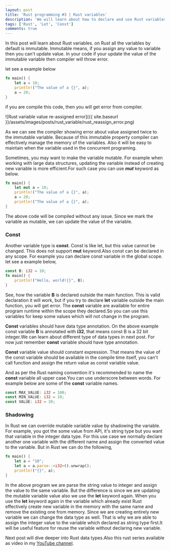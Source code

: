 ```yaml
---
layout: post
title: 'Rust programming #3 | Rust variables'
description: 'We will learn about how to declare and use Rust variables'
tags: ['Rust', 'Let', 'Const']
comments: true
---
```


In this post will learn about Rust variables. on Rust all the variables by default is immutable. Immutable means, if you assign any value to variable then you can't update value. In your code if your update the value of the immutable variable then compiler will throw error.

let see a example below

```rs
fn main() {
    let a = 10;
    println!("The value of a {}", a);
    a = 20;
}
```

if you are compile this code, then you will get error from compiler.

![Rust variable value re-assigned error]({{ site.baseurl }}/assets/images/posts/rust_variable/rust_reassign_error.png)

As we can see the compiler showing error about value assigned twice to the immutable variable. Because of this immutable property compiler can effectively manage the memory of the variables. Also it will be easy to maintain when the variable used in the concurrent programing.

Sometimes, you may want to make the variable mutable. For example when working with large data structures, updating the variable instead of creating new variable is more efficient.For such case you can use **_mut_** keyword as below.

```rs
fn main() {
    let mut a = 10;
    println!("The value of a {}", a);
    a = 20;
    println!("The value of a {}", a);
}
```

The above code will be compiled without any issue. Since we mark the variable as mutable, we can update the value of the variable.

### Const

Another variable type is **const**. Const is like let, but this value cannot be changed. This does not support **mut** keyword.Also const can be declared in any scope. For example you can declare const variable in the global scope. let see a example below,

```rs
const B: i32 = 10;
fn main() {
    println!("Hello, world!{}", B);
}
```

See, how the variable **B** is declared outside the main function. This is valid declaration it will work, but if you try to declare **let** variable outside the main function, you will get error. The **const** variable are available for entire program runtime within the scope they declared.So you can use this variables for keep some values which will not change in the program.

**Const** variables should have data type annotation. On the above example const variable **B** is annotated with **i32**, that means const B is a 32 bit integer.We can learn about different type of data types in next post. For now just remember **const** variable should have type annotation.

**Const** variable value should constant expression. That means the value of the const variable should be available in the compile time itself, you can't call function and assign the return value as const variable value.

And as per the Rust naming convention it's recommended to name the **const** variable all upper case.You can use underscore between words. For example below are some of the **const** variable names.

```rs
const MAX_VALUE: i32 = 100;
const MIN_VALUE: i32 = 10;
const VALUE: i32 = 30;
```

### Shadowing

In Rust we can override mutable variable value by shadowing the variable. For example, you got the some value from API, it's string type but you want that variable in the integer data type. For this use case we normally declare another one variable with the different name and assign the converted value to the variable. But in Rust we can do the following,

```rs
fn main() {
    let a = "10";
    let a = a.parse::<i32>().unwrap();
    println!("{}", a);
}
```

In the above program we are parse the string value to integer and assign the value to the same variable. But the difference is since we are updating the mutable variable value also we use the **let** keyword again. When you use the **let** keyword again in the variable which already exist Rust effectively create new variable in the memory with the same name and remove the existing one from memory. Since we are creating entirely new variable we can change the data type as well. That is why we are able to assign the integer value to the variable which declared as string type first.It will be useful feature for reuse the variable without declaring new variable.

Next post will dive deeper into Rust data types.Also this rust series available as video in my [YouTube channel](https://www.youtube.com/channel/UC4w12aiYyyYGqFzIkBlHlBQ).
